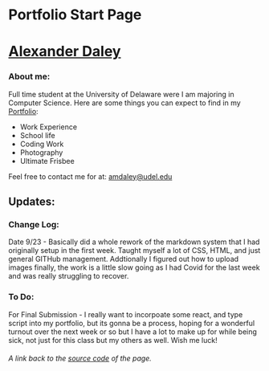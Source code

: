 # Portfolio Start Page

# [Alexander Daley](./Home.md)

### About me: 
Full time student at the University of Delaware were I am majoring in Computer Science. Here are some things you can expect to find in my [Portfolio](./Home.md):
- Work Experience
- School life
- Coding Work
- Photography 
- Ultimate Frisbee

Feel free to contact me for at: amdaley@udel.edu


## Updates:
  ### Change Log:
  
  Date 9/23 - Basically did a whole rework of the markdown system that I had originally setup in the first week. Taught myself a lot of CSS, HTML, and just general GITHub management. Addtionally I figured out how to upload images finally, the work is a little slow going as I had Covid for the last week and was really struggling to recover.
      
  ### To Do:
  
  For Final Submission - I really want to incorpoate some react, and type script into my portfolio, but its gonna be a process, hoping for a wonderful turnout over the next week or so but I have a lot to make up for while being sick, not just for this class but my others as well. Wish me luck!
      
###### A link back to the [source code](https://github.com/ad-creations/ad-creations.github.io) of the page.















